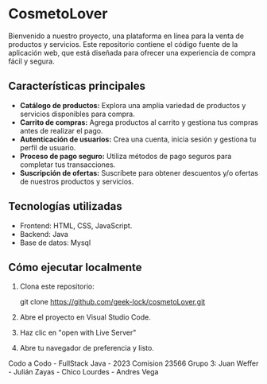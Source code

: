 # CosmetoLover

Bienvenido a nuestro proyecto, una plataforma en línea para la venta de productos y servicios. Este repositorio contiene el código fuente de la aplicación web, que está diseñada para ofrecer una experiencia de compra fácil y segura.

## Características principales

- **Catálogo de productos:** Explora una amplia variedad de productos y servicios disponibles para compra.
- **Carrito de compras:** Agrega productos al carrito y gestiona tus compras antes de realizar el pago.
- **Autenticación de usuarios:** Crea una cuenta, inicia sesión y gestiona tu perfil de usuario.
- **Proceso de pago seguro:** Utiliza métodos de pago seguros para completar tus transacciones.
- **Suscripción de ofertas:** Suscríbete para obtener descuentos y/o ofertas de nuestros productos y servicios.



## Tecnologías utilizadas

- Frontend: HTML, CSS, JavaScript.
- Backend: Java
- Base de datos: Mysql


## Cómo ejecutar localmente

1. Clona este repositorio:

   git clone https://github.com/geek-lock/cosmetoLover.git

2.  Abre el proyecto en Visual Studio Code.

3.  Haz clic en "open with Live Server"

4.  Abre tu navegador de preferencia y listo.



Codo a Codo - FullStack Java - 2023 Comision 23566
Grupo 3: Juan Weffer - Julián Zayas - Chico Lourdes - Andres Vega
